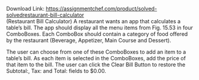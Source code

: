 Download Link: https://assignmentchef.com/product/solved-solvedrestaurant-bill-calculator
<br>
(Restaurant Bill Calculator) A restaurant wants an app that calculates a table’s bill. The app should display all the menu items from Fig. 15.53 in four ComboBoxes. Each ComboBox should contain a category of food offered by the restaurant (Beverage, Appetizer, Main Course and Dessert).

The user can choose from one of these ComboBoxes to add an item to a table’s bill. As each item is selected in the ComboBoxes, add the price of that item to the bill. The user can click the Clear Bill Button to restore the Subtotal:, Tax: and Total: fields to $0.00.